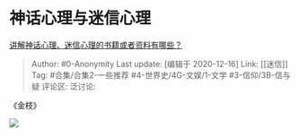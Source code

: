 # 神话心理与迷信心理
[讲解神话心理、迷信心理的书籍或者资料有哪些？](https://www.zhihu.com/question/406291988/answer/1336980709)

> Author: #0-Anonymity
> Last update: [编辑于 2020-12-16]
> Link: [[迷信]]
> Tag: #合集/合集2-一些推荐 #4-世界史/4G-文娱/1-文学 #3-信仰/3B-信与疑
> 评论区:
> 泛讨论:

《金枝》

![](https://pic2.zhimg.com/50/v2-5e85717332414e414ec9e2b9b14a7f83_hd.jpg?source=1940ef5c)
